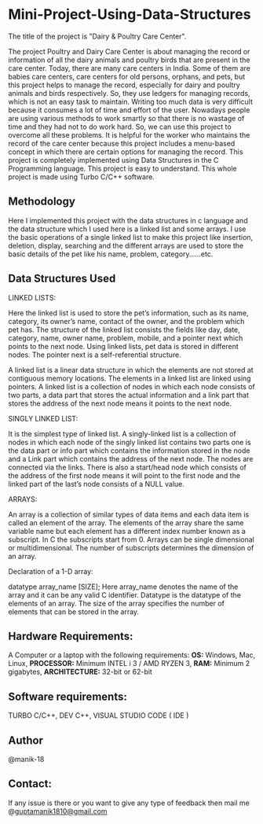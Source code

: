 # Mini-Project-Using-Data-Structures
The title of the project is "Dairy &amp; Poultry Care Center".

The project Poultry and Dairy Care Center is about managing the record or information of all
the dairy animals and poultry birds that are present in the care center. Today, there are many
care centers in India. Some of them are babies care centers, care centers for old persons,
orphans, and pets, but this project helps to manage the record, especially for dairy and poultry
animals and birds respectively. So, they use ledgers for managing records, which is not an easy
task to maintain. Writing too much data is very difficult because it consumes a lot of time and
effort of the user. Nowadays people are using various methods to work smartly so that there is
no wastage of time and they had not to do work hard. So, we can use this project to overcome
all these problems. It is helpful for the worker who maintains the record of the care center
because this project includes a menu-based concept in which there are certain options for
managing the record. This project is completely implemented using Data Structures in the C
Programming language. This project is easy to understand. This whole project is made using
Turbo C/C++ software. 

## Methodology

Here I implemented this project with the data structures in c language and the data
structure which I used here is a linked list and some arrays. I use the basic operations of a
single linked list to make this project like insertion, deletion, display, searching and the
different arrays are used to store the basic details of the pet like his name, problem,
category……etc. 

## Data Structures Used

LINKED LISTS:

Here the linked list is used to store the pet’s information, such as its name, category, its
owner’s name, contact of the owner, and the problem which pet has. The structure of the
linked list consists the fields like day, date, category, name, owner name, problem, mobile,
and a pointer next which points to the next node. Using linked lists, pet data is stored in
different nodes. The pointer next is a self-referential structure.

A linked list is a linear data structure in which the elements are not stored at contiguous
memory locations. The elements in a linked list are linked using pointers. A linked list is a
collection of nodes in which each node consists of two parts, a data part that stores the
actual information and a link part that stores the address of the next node means it points
to the next node.

SINGLY LINKED LIST:

It is the simplest type of linked list. A singly-linked list is a collection of nodes in which
each node of the singly linked list contains two parts one is the data part or info part which
contains the information stored in the node and a Link part which contains the address of
the next node. The nodes are connected via the links. There is also a start/head node which
consists of the address of the first node means it will point to the first node and the linked
part of the last’s node consists of a NULL value. 

ARRAYS:

An array is a collection of similar types of data items and each data item is called an
element of the array. The elements of the array share the same variable name but each
element has a different index number known as a subscript. In C the subscripts start from
0.
Arrays can be single dimensional or multidimensional. The number of subscripts
determines the dimension of an array.

Declaration of a 1-D array:

datatype array_name [SIZE]; 
Here array_name denotes the name of the array and it can be any valid C identifier.
Datatype is the datatype of the elements of an array.
The size of the array specifies the number of elements that can be stored in the array. 

## Hardware Requirements:

A Computer or a laptop with the following requirements:
**OS:** Windows, Mac, Linux, 
**PROCESSOR:** Minimum INTEL i 3 / AMD RYZEN 3, 
**RAM:** Minimum 2 gigabytes, 
**ARCHITECTURE:** 32-bit or 62-bit

## Software requirements:

TURBO C/C++, 
DEV C++, 
VISUAL STUDIO CODE ( IDE )

## Author

@manik-18

## Contact:

If any issue is there or you want to give any type of feedback then mail me @guptamanik1810@gmail.com









